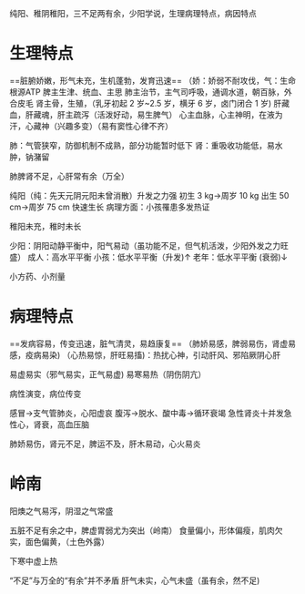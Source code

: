 纯阳、稚阴稚阳，三不足两有余，少阳学说，生理病理特点，病因特点

# 生理特点
==脏腑娇嫩，形气未充，生机蓬勃，发育迅速==
（娇：娇弱不耐攻伐，气：生命根源ATP
脾主生津、统血、主思
肺主治节，主气司呼吸，通调水道，朝百脉，外合皮毛
肾主骨，生殖，（乳牙初起 2 岁~2.5 岁，横牙 6 岁，卤门闭合 1 岁)
肝藏血，肝藏魂，肝主疏泻（活泼好动，易生脾气）
心主血脉，心主神明，在液为汗，心藏神（兴趣多变）（易有窦性心律不齐）

肺：气管狭窄，防御机制不成熟，部分功能暂时低下
肾：重吸收功能低，易水肿，钠潴留

肺脾肾不足，心肝常有余（万全）

纯阳（纯：先天元阴元阳未曾消散）升发之力强
初生 3 kg→周岁 10 kg
出生 50 cm→周岁 75 cm
快速生长
病理方面：小孩罹患多发热证

稚阳未充，稚时未长

少阳：阴阳动静平衡中，阳气易动（虽功能不足，但气机活泼，少阳外发之力旺盛）
成人：高水平平衡
小孩：低水平平衡（升发)↑
老年：低水平平衡 (衰弱)↓

小方药、小剂量


# 病理特点
==发病容易，传变迅速，脏气清灵，易趋康复==
（肺娇易感，脾弱易伤，肾虚易感，疫病易染)
（心热易惊，肝旺易搐)：热扰心神，引动肝风、邪陷厥阴心肝

易虚易实（邪气易实，正气易虚)
易寒易热（阴伤阴亢）

病性演变，病位传变

感冒→支气管肺炎，心阳虚哀
腹泻→脱水、酸中毒→循环衰竭
急性肾炎十并发急性心，肾衰，高血压脑

肺娇易伤，肾元不足，脾运不及，肝木易动，心火易炎

# 岭南
阳燠之气易泻，阴湿之气常盛

五脏不足有余之中，脾虚胃弱尤为突出（岭南）
食量偏小，形体偏瘦，肌肉欠实，面色偏黄，（土色外露）

下寒中虚上热

“不足”与万全的“有余”并不矛盾
肝气未实，心气未盛（虽有余，然不足)





















